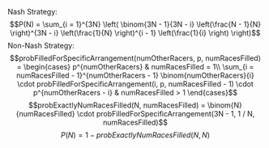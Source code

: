 Nash Strategy:
$$P(N) = \sum_{i = 1}^{3N} \left( \binom{3N - 1}{3N - i} \left(\frac{N - 1}{N} \right)^{3N - i} \left(\frac{1}{N} \right)^{i - 1} \left(\frac{1}{i} \right) \right)$$
Non-Nash Strategy:
$$probFilledForSpecificArrangement(numOtherRacers, p, numRacesFilled) = \begin{cases}
p^{numOtherRacers} & numRacesFilled = 1\\
\sum_{i = numRacesFilled - 1}^{numOtherRacers - 1} \binom{numOtherRacers}{i} \cdot probFilledForSpecificArrangement(i, p, numRacesFilled - 1) \cdot p^{numOtherRacers - i} & numRacesFilled > 1
\end{cases}$$
$$probExactlyNumRacesFilled(N, numRacesFilled) = \binom{N}{numRacesFilled} \cdot probFilledForSpecificArrangement(3N - 1, 1 / N, numRacesFilled)$$
$$P(N) = 1 - probExactlyNumRacesFilled(N, N)$$
